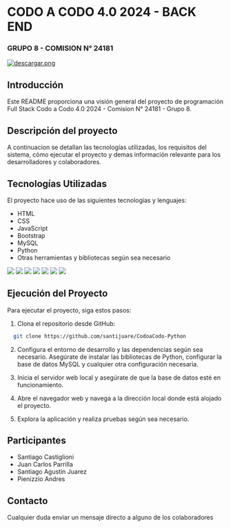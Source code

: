 # CODO A CODO 4.0 2024 - BACK END
### GRUPO 8 - COMISION N° 24181


[![descargar.png](https://i.postimg.cc/4NnB7hCg/descargar.png)](https://postimg.cc/nCbvNrcR)


## Introducción

Este README proporciona una visión general del proyecto de programación Full Stack Codo a Codo 4.0 2024 - Comision N° 24181 - Grupo 8.

## Descripción del proyecto

A continuacion se detallan las tecnologías utilizadas, los requisitos del sistema, cómo ejecutar el proyecto y demas información relevante para los desarrolladores y colaboradores.

## Tecnologías Utilizadas

El proyecto hace uso de las siguientes tecnologías y lenguajes:

- HTML
- CSS
- JavaScript
- Bootstrap
- MySQL
- Python
- Otras herramientas y bibliotecas según sea necesario

<img src="https://img.shields.io/badge/-HTML-orange"/> <img src="https://img.shields.io/badge/-CSS-darkblue"/>  <img src="https://img.shields.io/badge/-Javascript-yellow"/> <img src="https://img.shields.io/badge/-Bootstrap-blueviolet"/> <img src="https://img.shields.io/badge/-MySQL-blue"/>  <img src="https://img.shields.io/badge/-Python-brightgreen"/> <img src="https://img.shields.io/badge/-GitHub-grey"/> 

## Ejecución del Proyecto

Para ejecutar el proyecto, siga estos pasos:

1. Clona el repositorio desde GitHub:

```bash
  git clone https://github.com/santijuare/CodoaCodo-Python
```

2. Configura el entorno de desarrollo y las dependencias según sea necesario. Asegúrate de instalar las bibliotecas de Python, configurar la base de datos MySQL y cualquier otra configuración necesaria.

3. Inicia el servidor web local y asegúrate de que la base de datos esté en funcionamiento.

4. Abre el navegador web y navega a la dirección local donde está alojado el proyecto.

5. Explora la aplicación y realiza pruebas según sea necesario.

## Participantes

- Santiago Castiglioni
- Juan Carlos Parrilla
- Santiago Agustin Juarez
- Pienizzio Andres

## Contacto

Cualquier duda enviar un mensaje directo a alguno de los colaboradores